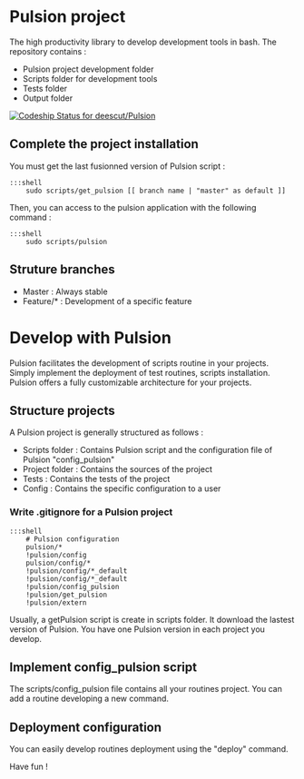 # Pulsion project

The high productivity library to develop development tools in bash. The repository contains :  

  - Pulsion project development folder  
  - Scripts folder for development tools  
  - Tests folder  
  - Output folder  

[ ![Codeship Status for deescut/Pulsion](https://codeship.com/projects/4a7bfc80-5021-0133-13af-6686e2a963df/status?branch=master)](https://codeship.com/projects/107567)

## Complete the project installation

You must get the last fusionned version of Pulsion script :  

    :::shell 
        sudo scripts/get_pulsion [[ branch name | "master" as default ]]  

Then, you can access to the pulsion application with the following command :  

    :::shell 
        sudo scripts/pulsion  

## Struture branches

  - Master : Always stable  
  - Feature/* : Development of a specific feature  
  
# Develop with Pulsion

Pulsion facilitates the development of scripts routine in your projects. Simply implement the deployment of test routines, scripts installation. Pulsion offers a fully customizable architecture for your projects.  

## Structure projects

A Pulsion project is generally structured as follows :  

  - Scripts folder : Contains Pulsion script and the configuration file of Pulsion "config_pulsion"  
  - Project folder : Contains the sources of the project  
  - Tests : Contains the tests of the project  
  - Config : Contains the specific configuration to a user  

### Write .gitignore for a Pulsion project

    :::shell
        # Pulsion configuration
        pulsion/*
        !pulsion/config
        pulsion/config/*
        !pulsion/config/*_default
        !pulsion/config/*_default
        !pulsion/config_pulsion
        !pulsion/get_pulsion
        !pulsion/extern

Usually, a getPulsion script is create in scripts folder. It download the lastest version of Pulsion. You have one Pulsion version in each project you develop.  

## Implement config_pulsion script

The scripts/config_pulsion file contains all your routines project.
You can add a routine developing a new command.  

## Deployment configuration

You can easily develop routines deployment using the "deploy" command.  
  
Have fun !  
